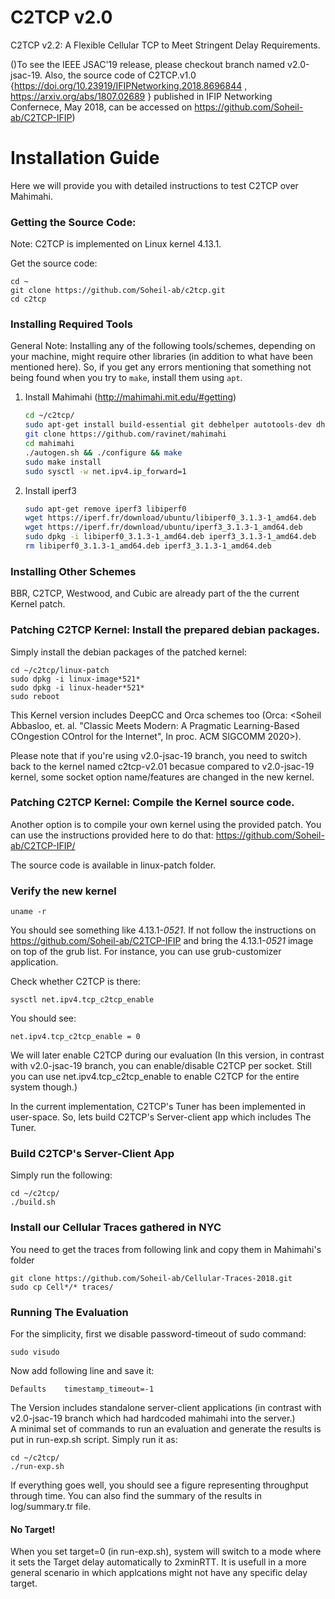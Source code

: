 # C2TCP v2.0

C2TCP v2.2: A Flexible Cellular TCP to Meet Stringent Delay Requirements.

()To see the IEEE JSAC'19 release, please checkout branch named v2.0-jsac-19. Also, the source code of C2TCP.v1.0 {https://doi.org/10.23919/IFIPNetworking.2018.8696844 , https://arxiv.org/abs/1807.02689 } published in IFIP Networking Confernece, May 2018, can be accessed on <https://github.com/Soheil-ab/C2TCP-IFIP>)

Installation Guide
==================

Here we will provide you with detailed instructions to test C2TCP over Mahimahi.

### Getting the Source Code:

Note: C2TCP is implemented on Linux kernel 4.13.1. 

Get the source code:

	cd ~
    git clone https://github.com/Soheil-ab/c2tcp.git
	cd c2tcp

### Installing Required Tools

General Note: Installing any of the following tools/schemes, depending on your machine, might require other libraries (in addition to what have been mentioned here). So, if you get any errors mentioning that something not being found when you try to `make`, install them using `apt`.

1. Install Mahimahi (http://mahimahi.mit.edu/#getting)

	```sh  
	cd ~/c2tcp/
	sudo apt-get install build-essential git debhelper autotools-dev dh-autoreconf iptables protobuf-compiler libprotobuf-dev pkg-config libssl-dev dnsmasq-base ssl-cert libxcb-present-dev libcairo2-dev libpango1.0-dev iproute2 apache2-dev apache2-bin iptables dnsmasq-base gnuplot iproute2 apache2-api-20120211 libwww-perl
	git clone https://github.com/ravinet/mahimahi 
	cd mahimahi
	./autogen.sh && ./configure && make
	sudo make install
	sudo sysctl -w net.ipv4.ip_forward=1
	```

2. Install iperf3

	```sh
    sudo apt-get remove iperf3 libiperf0
    wget https://iperf.fr/download/ubuntu/libiperf0_3.1.3-1_amd64.deb
    wget https://iperf.fr/download/ubuntu/iperf3_3.1.3-1_amd64.deb
    sudo dpkg -i libiperf0_3.1.3-1_amd64.deb iperf3_3.1.3-1_amd64.deb
    rm libiperf0_3.1.3-1_amd64.deb iperf3_3.1.3-1_amd64.deb
	```

### Installing Other Schemes 

BBR, C2TCP, Westwood, and Cubic are already part of the the current Kernel patch.

### Patching C2TCP Kernel: Install the prepared debian packages.

Simply install the debian packages of the patched kernel:

    cd ~/c2tcp/linux-patch
    sudo dpkg -i linux-image*521*
    sudo dpkg -i linux-header*521*
    sudo reboot 

This Kernel version includes DeepCC and Orca schemes too (Orca: <Soheil Abbasloo, et. al. "Classic Meets Modern: A Pragmatic Learning-Based COngestion COntrol for the Internet", In proc. ACM SIGCOMM 2020>). 

Please note that if you're using v2.0-jsac-19 branch, you need to switch back to the kernel named c2tcp-v2.01 becasue compared to v2.0-jsac-19 kernel, some socket option name/features are changed in the new kernel.

### Patching C2TCP Kernel: Compile the Kernel source code.

Another option is to compile your own kernel using the provided patch. You can use the instructions provided here to do that: https://github.com/Soheil-ab/C2TCP-IFIP/

The source code is available in linux-patch folder.

### Verify the new kernel

	uname -r

You should see something like 4.13.1-*0521*. If not follow the instructions on https://github.com/Soheil-ab/C2TCP-IFIP and bring the 4.13.1-*0521* image on top of the grub list. For instance, you can use grub-customizer application.
	
Check whether C2TCP is there:
	

	sysctl net.ipv4.tcp_c2tcp_enable

	
You should see:
	
	net.ipv4.tcp_c2tcp_enable = 0
	
We will later enable C2TCP during our evaluation (In this version, in contrast with v2.0-jsac-19 branch, you can enable/disable C2TCP per socket. Still you can use net.ipv4.tcp_c2tcp_enable to enable C2TCP for the entire system though.)

In the current implementation, C2TCP's Tuner has been implemented in user-space. So, lets build C2TCP's Server-client app which includes The Tuner.  

### Build C2TCP's Server-Client App
Simply run the following:

    cd ~/c2tcp/
    ./build.sh

### Install our Cellular Traces gathered in NYC
You need to get the traces from following link and copy them in Mahimahi's folder

    git clone https://github.com/Soheil-ab/Cellular-Traces-2018.git    
    sudo cp Cell*/* traces/

### Running The Evaluation

For the simplicity, first we disable password-timeout of sudo command:

	sudo visudo

Now add following line and save it:

	Defaults    timestamp_timeout=-1	

The Version includes standalone server-client applications (in contrast with v2.0-jsac-19 branch which had hardcoded mahimahi into the server.)  
A minimal set of commands to run an evaluation and generate the results is put in run-exp.sh script. 
Simply run it as:

    cd ~/c2tcp/
	./run-exp.sh

If everything goes well, you should see a figure representing throughput through time. You can also find the summary of the results in log/summary.tr file.

#### No Target!
When you set target=0 (in run-exp.sh), system will switch to a mode where it sets the Target delay automatically to 2xminRTT. It is usefull in a more general scenario in which applcations might not have any specific delay target.

